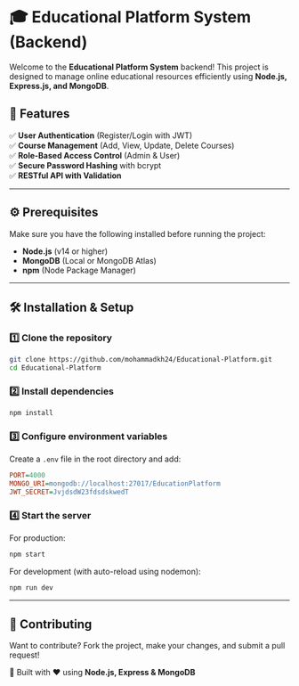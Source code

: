 # 🎓 Educational Platform System (Backend)

Welcome to the **Educational Platform System** backend! This project is designed to manage online educational resources efficiently using **Node.js, Express.js, and MongoDB**.  

## 🚀 Features  
✅ **User Authentication** (Register/Login with JWT)  
✅ **Course Management** (Add, View, Update, Delete Courses)  
✅ **Role-Based Access Control** (Admin & User)  
✅ **Secure Password Hashing** with bcrypt  
✅ **RESTful API with Validation**  

---

## ⚙️ Prerequisites  
Make sure you have the following installed before running the project:  
- **Node.js** (v14 or higher)  
- **MongoDB** (Local or MongoDB Atlas)  
- **npm** (Node Package Manager)  

---

## 🛠 Installation & Setup  

### 1️⃣ Clone the repository  
```bash
git clone https://github.com/mohammadkh24/Educational-Platform.git
cd Educational-Platform
```

### 2️⃣ Install dependencies  
```bash
npm install
```

### 3️⃣ Configure environment variables  
Create a `.env` file in the root directory and add:  
```ini
PORT=4000
MONGO_URI=mongodb://localhost:27017/EducationPlatform
JWT_SECRET=JvjdsdW23fdsdskwedT
```

### 4️⃣ Start the server  
For production:  
```bash
npm start
```
For development (with auto-reload using nodemon):  
```bash
npm run dev
```
---

## 🤝 Contributing  
Want to contribute? Fork the project, make your changes, and submit a pull request!  

🔹 Built with ❤️ using **Node.js, Express & MongoDB**  
